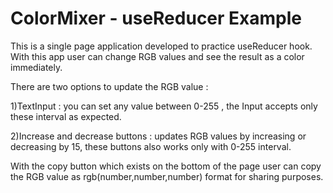 # ColorMixer - useReducer Example

This is a single page application developed to practice useReducer hook.
With this app user can change RGB values and see the result as a color immediately.

There are two options to update the RGB value :

1)TextInput : you can set any value between 0-255 , the Input accepts only these interval as expected.

2)Increase and decrease buttons : updates RGB values by increasing or decreasing by 15, these buttons also works only with 0-255 interval.

With the copy button which exists on the bottom of the page user can copy the RGB value as rgb(number,number,number) format for sharing purposes.

